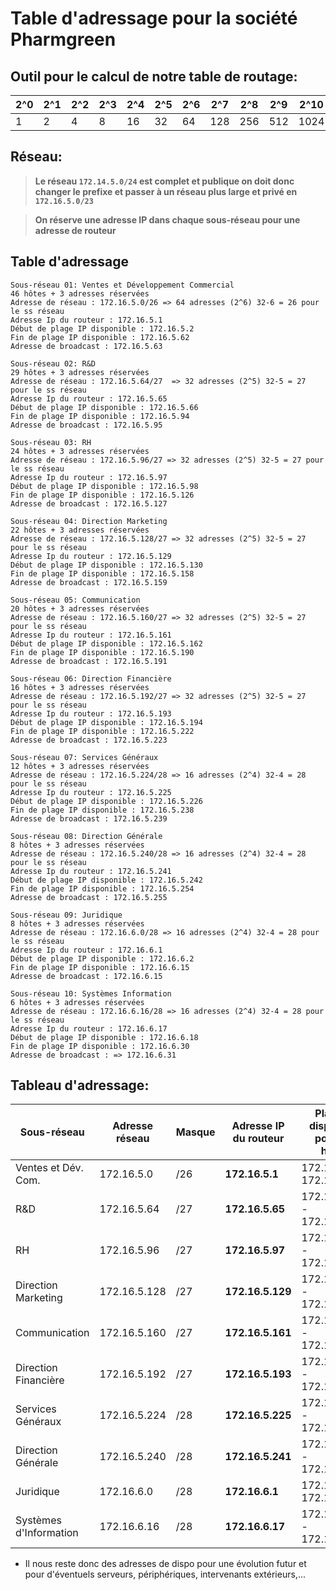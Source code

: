# Table d'adressage pour la société Pharmgreen

## Outil pour le calcul de notre table de routage:

| **2^0** | **2^1** | **2^2** | **2^3** | **2^4** | **2^5** | **2^6** | **2^7** | **2^8** | **2^9** | **2^10** | **2^11** |
|---------|---------|---------|---------|---------|---------|---------|---------|---------|---------|----------|----------|
| 1       | 2       | 4       | 8       | 16      | 32      | 64      | 128     | 256     | 512     | 1024     | 2048     |

## Réseau: 

> **Le réseau `172.14.5.0/24` est complet et publique on doit donc changer le prefixe et passer à un réseau plus large et privé en `172.16.5.0/23`**

> **On réserve une adresse IP dans chaque sous-réseau pour une adresse de routeur**

## Table d'adressage
```
Sous-réseau 01: Ventes et Développement Commercial
46 hôtes + 3 adresses réservées
Adresse de réseau : 172.16.5.0/26 => 64 adresses (2^6) 32-6 = 26 pour le ss réseau
Adresse Ip du routeur : 172.16.5.1
Début de plage IP disponible : 172.16.5.2
Fin de plage IP disponible : 172.16.5.62
Adresse de broadcast : 172.16.5.63
```
```
Sous-réseau 02: R&D
29 hôtes + 3 adresses réservées
Adresse de réseau : 172.16.5.64/27  => 32 adresses (2^5) 32-5 = 27 pour le ss réseau
Adresse Ip du routeur : 172.16.5.65
Début de plage IP disponible : 172.16.5.66
Fin de plage IP disponible : 172.16.5.94
Adresse de broadcast : 172.16.5.95
```
```
Sous-réseau 03: RH
24 hôtes + 3 adresses réservées
Adresse de réseau : 172.16.5.96/27 => 32 adresses (2^5) 32-5 = 27 pour le ss réseau
Adresse Ip du routeur : 172.16.5.97
Début de plage IP disponible : 172.16.5.98
Fin de plage IP disponible : 172.16.5.126
Adresse de broadcast : 172.16.5.127
```
```
Sous-réseau 04: Direction Marketing
22 hôtes + 3 adresses réservées
Adresse de réseau : 172.16.5.128/27 => 32 adresses (2^5) 32-5 = 27 pour le ss réseau
Adresse Ip du routeur : 172.16.5.129
Début de plage IP disponible : 172.16.5.130
Fin de plage IP disponible : 172.16.5.158
Adresse de broadcast : 172.16.5.159
```
```
Sous-réseau 05: Communication
20 hôtes + 3 adresses réservées
Adresse de réseau : 172.16.5.160/27 => 32 adresses (2^5) 32-5 = 27 pour le ss réseau
Adresse Ip du routeur : 172.16.5.161
Début de plage IP disponible : 172.16.5.162
Fin de plage IP disponible : 172.16.5.190
Adresse de broadcast : 172.16.5.191
```
```
Sous-réseau 06: Direction Financière
16 hôtes + 3 adresses réservées
Adresse de réseau : 172.16.5.192/27 => 32 adresses (2^5) 32-5 = 27 pour le ss réseau
Adresse Ip du routeur : 172.16.5.193
Début de plage IP disponible : 172.16.5.194
Fin de plage IP disponible : 172.16.5.222
Adresse de broadcast : 172.16.5.223
```
```
Sous-réseau 07: Services Généraux 
12 hôtes + 3 adresses réservées
Adresse de réseau : 172.16.5.224/28 => 16 adresses (2^4) 32-4 = 28 pour le ss réseau
Adresse Ip du routeur : 172.16.5.225
Début de plage IP disponible : 172.16.5.226
Fin de plage IP disponible : 172.16.5.238
Adresse de broadcast : 172.16.5.239
```
```
Sous-réseau 08: Direction Générale
8 hôtes + 3 adresses réservées
Adresse de réseau : 172.16.5.240/28 => 16 adresses (2^4) 32-4 = 28 pour le ss réseau
Adresse Ip du routeur : 172.16.5.241
Début de plage IP disponible : 172.16.5.242
Fin de plage IP disponible : 172.16.5.254
Adresse de broadcast : 172.16.5.255
```
```
Sous-réseau 09: Juridique
8 hôtes + 3 adresses réservées
Adresse de réseau : 172.16.6.0/28 => 16 adresses (2^4) 32-4 = 28 pour le ss réseau
Adresse Ip du routeur : 172.16.6.1
Début de plage IP disponible : 172.16.6.2
Fin de plage IP disponible : 172.16.6.15
Adresse de broadcast : 172.16.6.15
```
```
Sous-réseau 10: Systèmes Information
6 hôtes + 3 adresses réservées
Adresse de réseau : 172.16.6.16/28 => 16 adresses (2^4) 32-4 = 28 pour le ss réseau
Adresse Ip du routeur : 172.16.6.17
Début de plage IP disponible : 172.16.6.18
Fin de plage IP disponible : 172.16.6.30
Adresse de broadcast : => 172.16.6.31
```
## Tableau d'adressage:

| **Sous-réseau**             | **Adresse réseau** | **Masque** | **Adresse IP du routeur** | **Plage IP disponible pour les hôtes** | **Adresse de broadcast** |
|-----------------------------|--------------------|------------|---------------------------|----------------------------------------|--------------------------|
| Ventes et Dév. Com.         | 172.16.5.0         | /26        | **172.16.5.1**            | 172.16.5.2 - 172.16.5.62               | 172.16.5.63              |
| R&D                         | 172.16.5.64        | /27        | **172.16.5.65**           | 172.16.5.66 - 172.16.5.94              | 172.16.5.95              |
| RH                          | 172.16.5.96        | /27        | **172.16.5.97**           | 172.16.5.98 - 172.16.5.126             | 172.16.5.127             |
| Direction Marketing         | 172.16.5.128       | /27        | **172.16.5.129**          | 172.16.5.130 - 172.16.5.158            | 172.16.5.159             |
| Communication               | 172.16.5.160       | /27        | **172.16.5.161**          | 172.16.5.162 - 172.16.5.190            | 172.16.5.191             |
| Direction Financière        | 172.16.5.192       | /27        | **172.16.5.193**          | 172.16.5.194 - 172.16.5.222            | 172.16.5.223             |
| Services Généraux           | 172.16.5.224       | /28        | **172.16.5.225**          | 172.16.5.226 - 172.16.5.238            | 172.16.5.239             |
| Direction Générale          | 172.16.5.240       | /28        | **172.16.5.241**          | 172.16.5.242 - 172.16.5.254            | 172.16.5.255             |
| Juridique                   | 172.16.6.0         | /28        | **172.16.6.1**            | 172.16.6.2 - 172.16.6.14               | 172.16.6.15              |
| Systèmes d'Information      | 172.16.6.16        | /28        | **172.16.6.17**           | 172.16.6.18 - 172.16.6.30              | 172.16.6.31              |


- Il nous reste donc des adresses de dispo pour une évolution futur et pour d'éventuels serveurs, périphériques, intervenants extérieurs,...
